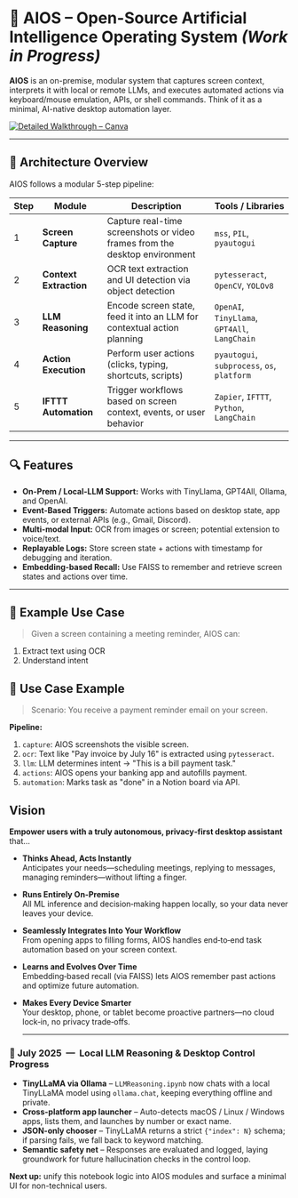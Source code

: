 # 🚀 AIOS – Open-Source Artificial Intelligence Operating System _(Work in Progress)_

**AIOS** is an on-premise, modular system that captures screen context, interprets it with local or remote LLMs, and executes automated actions via keyboard/mouse emulation, APIs, or shell commands. Think of it as a minimal, AI-native desktop automation layer.

[![Detailed Walkthrough – Canva](https://img.shields.io/badge/Slide_Deck-Open-blue?logo=canva)](https://www.canva.com/design/DAGt3KB_Atc/QiIYTdwb_ZN64b1LuLdJVg/view?utm_content=DAGt3KB_Atc&utm_campaign=designshare&utm_medium=link2&utm_source=uniquelinks&utlId=h45a04d0ce5)


---

## 🔧 Architecture Overview

AIOS follows a modular 5-step pipeline:

| Step | Module            | Description                                                                 | Tools / Libraries                               |
|------|-------------------|-----------------------------------------------------------------------------|-------------------------------------------------|
| 1    | **Screen Capture**| Capture real-time screenshots or video frames from the desktop environment | `mss`, `PIL`, `pyautogui`                       |
| 2    | **Context Extraction** | OCR text extraction and UI detection via object detection              | `pytesseract`, `OpenCV`, `YOLOv8`               |
| 3    | **LLM Reasoning**  | Encode screen state, feed it into an LLM for contextual action planning   | `OpenAI`, `TinyLlama`, `GPT4All`, `LangChain`   |
| 4    | **Action Execution**| Perform user actions (clicks, typing, shortcuts, scripts)                 | `pyautogui`, `subprocess`, `os`, `platform`     |
| 5    | **IFTTT Automation**| Trigger workflows based on screen context, events, or user behavior      | `Zapier`, `IFTTT`, `Python`, `LangChain`        |

---

## 🔍 Features

- **On-Prem / Local-LLM Support:** Works with TinyLlama, GPT4All, Ollama, and OpenAI.
- **Event-Based Triggers:** Automate actions based on desktop state, app events, or external APIs (e.g., Gmail, Discord).
- **Multi-modal Input:** OCR from images or screen; potential extension to voice/text.
- **Replayable Logs:** Store screen state + actions with timestamp for debugging and iteration.
- **Embedding-based Recall:** Use FAISS to remember and retrieve screen states and actions over time.

---

## 🧠 Example Use Case

> Given a screen containing a meeting reminder, AIOS can:
1. Extract text using OCR
2. Understand intent

## 🧪 Use Case Example

> Scenario: You receive a payment reminder email on your screen.

**Pipeline:**
1. `capture`: AIOS screenshots the visible screen.
2. `ocr`: Text like "Pay invoice by July 16" is extracted using `pytesseract`.
3. `llm`: LLM determines intent → "This is a bill payment task."
4. `actions`: AIOS opens your banking app and autofills payment.
5. `automation`: Marks task as "done" in a Notion board via API.

## Vision

**Empower users with a truly autonomous, privacy‑first desktop assistant** that…

- **Thinks Ahead, Acts Instantly**  
  Anticipates your needs—scheduling meetings, replying to messages, managing reminders—without lifting a finger.

- **Runs Entirely On‑Premise**  
  All ML inference and decision‑making happen locally, so your data never leaves your device.

- **Seamlessly Integrates Into Your Workflow**  
  From opening apps to filling forms, AIOS handles end‑to‑end task automation based on your screen context.

- **Learns and Evolves Over Time**  
  Embedding‑based recall (via FAISS) lets AIOS remember past actions and optimize future automation.

- **Makes Every Device Smarter**  
  Your desktop, phone, or tablet become proactive partners—no cloud lock‑in, no privacy trade‑offs.


  ---

### 📅 July&nbsp;2025 &nbsp;—&nbsp; Local LLM Reasoning & Desktop Control Progress

- **TinyLLaMA via Ollama** – `LLMReasoning.ipynb` now chats with a local TinyLLaMA model using `ollama.chat`, keeping everything offline and private.  
- **Cross-platform app launcher** – Auto-detects macOS / Linux / Windows apps, lists them, and launches by number or exact name.  
- **JSON-only chooser** – TinyLLaMA returns a strict `{"index": N}` schema; if parsing fails, we fall back to keyword matching.  
- **Semantic safety net** – Responses are evaluated and logged, laying groundwork for future hallucination checks in the control loop.

**Next up:** unify this notebook logic into AIOS modules and surface a minimal UI for non-technical users.



